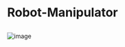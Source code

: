 # Robot-Manipulator
##
![image](https://github.com/Ashutoshss/Robot-Manipulator/assets/103228643/f711c062-b2ad-4d5d-81b8-dbf400a84dc8)
